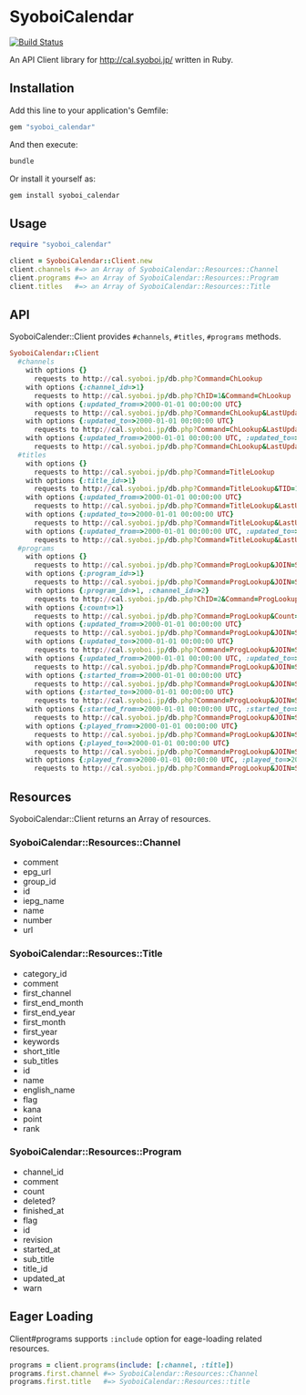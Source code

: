 # SyoboiCalendar

[![Build Status](https://travis-ci.org/r7kamura/syoboi_calendar.png)](https://travis-ci.org/r7kamura/syoboi_calendar)

An API Client library for http://cal.syoboi.jp/ written in Ruby.

## Installation

Add this line to your application's Gemfile:

```ruby
gem "syoboi_calendar"
```

And then execute:

```bash
bundle
```

Or install it yourself as:

```bash
gem install syoboi_calendar
```

## Usage

```ruby
require "syoboi_calendar"

client = SyoboiCalendar::Client.new
client.channels #=> an Array of SyoboiCalendar::Resources::Channel
client.programs #=> an Array of SyoboiCalendar::Resources::Program
client.titles   #=> an Array of SyoboiCalendar::Resources::Title
```

## API

SyoboiCalender::Client provides `#channels`, `#titles`, `#programs` methods.

```ruby
SyoboiCalendar::Client
  #channels
    with options {}
      requests to http://cal.syoboi.jp/db.php?Command=ChLookup
    with options {:channel_id=>1}
      requests to http://cal.syoboi.jp/db.php?ChID=1&Command=ChLookup
    with options {:updated_from=>2000-01-01 00:00:00 UTC}
      requests to http://cal.syoboi.jp/db.php?Command=ChLookup&LastUpdate=20000101_000000-
    with options {:updated_to=>2000-01-01 00:00:00 UTC}
      requests to http://cal.syoboi.jp/db.php?Command=ChLookup&LastUpdate=-20000101_000000
    with options {:updated_from=>2000-01-01 00:00:00 UTC, :updated_to=>2000-01-01 00:00:00 UTC}
      requests to http://cal.syoboi.jp/db.php?Command=ChLookup&LastUpdate=20000101_000000-20000101_000000
  #titles
    with options {}
      requests to http://cal.syoboi.jp/db.php?Command=TitleLookup
    with options {:title_id=>1}
      requests to http://cal.syoboi.jp/db.php?Command=TitleLookup&TID=1
    with options {:updated_from=>2000-01-01 00:00:00 UTC}
      requests to http://cal.syoboi.jp/db.php?Command=TitleLookup&LastUpdate=20000101_000000-
    with options {:updated_to=>2000-01-01 00:00:00 UTC}
      requests to http://cal.syoboi.jp/db.php?Command=TitleLookup&LastUpdate=-20000101_000000
    with options {:updated_from=>2000-01-01 00:00:00 UTC, :updated_to=>2000-01-01 00:00:00 UTC}
      requests to http://cal.syoboi.jp/db.php?Command=TitleLookup&LastUpdate=20000101_000000-20000101_000000
  #programs
    with options {}
      requests to http://cal.syoboi.jp/db.php?Command=ProgLookup&JOIN=SubTitles
    with options {:program_id=>1}
      requests to http://cal.syoboi.jp/db.php?Command=ProgLookup&JOIN=SubTitles&PID=1
    with options {:program_id=>1, :channel_id=>2}
      requests to http://cal.syoboi.jp/db.php?ChID=2&Command=ProgLookup&JOIN=SubTitles&PID=1
    with options {:count=>1}
      requests to http://cal.syoboi.jp/db.php?Command=ProgLookup&Count=1&JOIN=SubTitles
    with options {:updated_from=>2000-01-01 00:00:00 UTC}
      requests to http://cal.syoboi.jp/db.php?Command=ProgLookup&JOIN=SubTitles&LastUpdate=20000101_000000-
    with options {:updated_to=>2000-01-01 00:00:00 UTC}
      requests to http://cal.syoboi.jp/db.php?Command=ProgLookup&JOIN=SubTitles&LastUpdate=-20000101_000000
    with options {:updated_from=>2000-01-01 00:00:00 UTC, :updated_to=>2000-01-01 00:00:00 UTC}
      requests to http://cal.syoboi.jp/db.php?Command=ProgLookup&JOIN=SubTitles&LastUpdate=20000101_000000-20000101_000000
    with options {:started_from=>2000-01-01 00:00:00 UTC}
      requests to http://cal.syoboi.jp/db.php?Command=ProgLookup&JOIN=SubTitles&StTime=20000101_000000-
    with options {:started_to=>2000-01-01 00:00:00 UTC}
      requests to http://cal.syoboi.jp/db.php?Command=ProgLookup&JOIN=SubTitles&StTime=-20000101_000000
    with options {:started_from=>2000-01-01 00:00:00 UTC, :started_to=>2000-01-01 00:00:00 UTC}
      requests to http://cal.syoboi.jp/db.php?Command=ProgLookup&JOIN=SubTitles&StTime=20000101_000000-20000101_000000
    with options {:played_from=>2000-01-01 00:00:00 UTC}
      requests to http://cal.syoboi.jp/db.php?Command=ProgLookup&JOIN=SubTitles&Range=20000101_000000-
    with options {:played_to=>2000-01-01 00:00:00 UTC}
      requests to http://cal.syoboi.jp/db.php?Command=ProgLookup&JOIN=SubTitles&Range=-20000101_000000
    with options {:played_from=>2000-01-01 00:00:00 UTC, :played_to=>2000-01-01 00:00:00 UTC}
      requests to http://cal.syoboi.jp/db.php?Command=ProgLookup&JOIN=SubTitles&Range=20000101_000000-20000101_000000
```

## Resources

SyoboiCalendar::Client returns an Array of resources.

### SyoboiCalendar::Resources::Channel

- comment
- epg_url
- group_id
- id
- iepg_name
- name
- number
- url


### SyoboiCalendar::Resources::Title

- category_id
- comment
- first_channel
- first_end_month
- first_end_year
- first_month
- first_year
- keywords
- short_title
- sub_titles
- id
- name
- english_name
- flag
- kana
- point
- rank

### SyoboiCalendar::Resources::Program

- channel_id
- comment
- count
- deleted?
- finished_at
- flag
- id
- revision
- started_at
- sub_title
- title_id
- updated_at
- warn

## Eager Loading

Client#programs supports `:include` option for eage-loading related resources.

```ruby
programs = client.programs(include: [:channel, :title])
programs.first.channel #=> SyoboiCalendar::Resources::Channel
programs.first.title   #=> SyoboiCalendar::Resources::title
```
